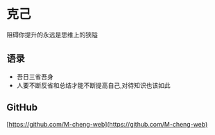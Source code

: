 # 克己
阻碍你提升的永远是思维上的狭隘

## 语录
+ 吾日三省吾身
+ 人要不断反省和总结才能不断提高自己,对待知识也该如此

## GitHub
[https://github.com/M-cheng-web](https://github.com/M-cheng-web)
